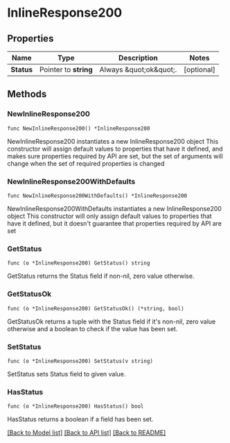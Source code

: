 # InlineResponse200

## Properties

| Name       | Type                  | Description              | Notes      |
| ---------- | --------------------- | ------------------------ | ---------- |
| **Status** | Pointer to **string** | Always \&quot;ok\&quot;. | [optional] |

## Methods

### NewInlineResponse200

`func NewInlineResponse200() *InlineResponse200`

NewInlineResponse200 instantiates a new InlineResponse200 object This
constructor will assign default values to properties that have it defined, and
makes sure properties required by API are set, but the set of arguments will
change when the set of required properties is changed

### NewInlineResponse200WithDefaults

`func NewInlineResponse200WithDefaults() *InlineResponse200`

NewInlineResponse200WithDefaults instantiates a new InlineResponse200 object
This constructor will only assign default values to properties that have it
defined, but it doesn't guarantee that properties required by API are set

### GetStatus

`func (o *InlineResponse200) GetStatus() string`

GetStatus returns the Status field if non-nil, zero value otherwise.

### GetStatusOk

`func (o *InlineResponse200) GetStatusOk() (*string, bool)`

GetStatusOk returns a tuple with the Status field if it's non-nil, zero value
otherwise and a boolean to check if the value has been set.

### SetStatus

`func (o *InlineResponse200) SetStatus(v string)`

SetStatus sets Status field to given value.

### HasStatus

`func (o *InlineResponse200) HasStatus() bool`

HasStatus returns a boolean if a field has been set.

[[Back to Model list]](../README.md#documentation-for-models)
[[Back to API list]](../README.md#documentation-for-api-endpoints)
[[Back to README]](../README.md)
